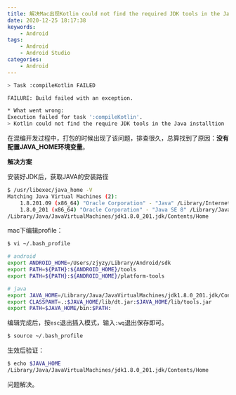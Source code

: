 ```yaml
---
title: 解决Mac出现Kotlin could not find the required JDK tools in the Java installation
date: 2020-12-25 18:17:38
keywords:
    - Android
tags:
    - Android
    - Android Studio
categories:
    - Android
---
```


``` bash
> Task :compileKotlin FAILED

FAILURE: Build failed with an exception.

* What went wrong:
Execution failed for task ':compileKotlin'.
> Kotlin could not find the require JDK tools in the Java installtion '/Library/Internet Plug-Ins/JavaAppletPlugin.plugin/Contents/Home' used by Gradle. Make sure is running on a JDK, not JRE.
```

在混编开发过程中，打包的时候出现了该问题，排查很久，总算找到了原因：**没有配置JAVA_HOME环境变量**。

<!-- more -->

**解决方案**

安装好JDK后，获取JAVA的安装路径

``` bash
$ /usr/libexec/java_home -V
Matching Java Virtual Machines (2):
    1.8.201.09 (x86_64) "Oracle Corporation" - "Java" /Library/Internet Plug-Ins/JavaAppletPlugin.plugin/Contents/Home
    1.8.0_201 (x86_64) "Oracle Corporation" - "Java SE 8" /Library/Java/JavaVirtualMachines/jdk1.8.0_201.jdk/Contents/Home
/Library/Java/JavaVirtualMachines/jdk1.8.0_201.jdk/Contents/Home
```

mac下编辑profile：

``` bash
$ vi ~/.bash_profile

# android
export ANDROID_HOME=/Users/zjyzy/Library/Android/sdk
export PATH=${PATH}:${ANDROID_HOME}/tools
export PATH=${PATH}:${ANDROID_HOME}/platform-tools

# java
export JAVA_HOME=/Library/Java/JavaVirtualMachines/jdk1.8.0_201.jdk/Contents/Home
export CLASSPAHT=.:$JAVA_HOME/lib/dt.jar:$JAVA_HOME/lib/tools.jar
export PATH=$JAVA_HOME/bin:$PATH:
```

编辑完成后，按`esc`退出插入模式，输入`:wq`退出保存即可。

``` bash
$ source ~/.bash_profile
```

生效后验证：

``` bash
$ echo $JAVA_HOME
/Library/Java/JavaVirtualMachines/jdk1.8.0_201.jdk/Contents/Home
```

问题解决。
